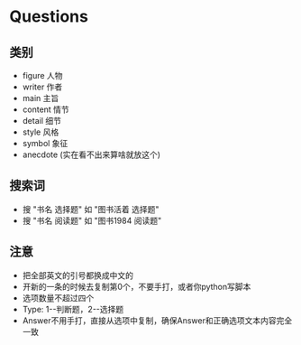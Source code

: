 # Questions

## 类别
-  figure 人物
-  writer 作者
-  main 主旨
-  content 情节
-  detail 细节
-  style 风格
-  symbol 象征
-  anecdote (实在看不出来算啥就放这个)


## 搜索词

- 搜 "书名 选择题" 如 "图书活着 选择题"
- 搜 "书名 阅读题" 如 "图书1984 阅读题"

## 注意

- 把全部英文的引号都换成中文的
- 开新的一条的时候去复制第0个，不要手打，或者你python写脚本
- 选项数量不超过四个
- Type: 1--判断题，2--选择题
- Answer不用手打，直接从选项中复制，确保Answer和正确选项文本内容完全一致
